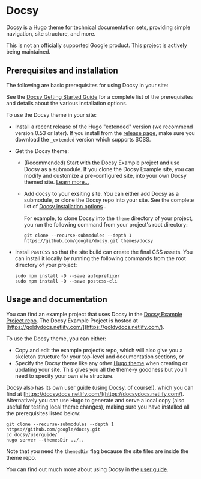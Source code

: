 # Docsy

Docsy is a [Hugo](https://gohugo.io/) theme for technical documentation sets, providing simple navigation, site structure, and more.

This is not an officially supported Google product. This project is actively being maintained.


## Prerequisites and installation

The following are basic prerequisites for using Docsy in your site:

<!-- TODO: Update to docsy.dev URL -->
See the 
[Docsy Getting Started Guide](https://docsydocs.netlify.com/docs/getting-started/) for a complete list of the
prerequisites and details about the various installation options.

To use the Docsy theme in your site:

- Install a recent release of the Hugo "extended" version (we recommend version 0.53 or later). If you install from the 
  [release page](https://github.com/gohugoio/hugo/releases), make sure you download the `_extended` version 
  which supports SCSS.

- Get the Docsy theme:

  - (Recommended) Start with the Docsy Example project and use Docsy as a submodule. If you clone the Docsy Example site, 
    you can modify and customize a pre-configured site, into your own Docsy themed site. 
    [Learn more...](https://github.com/google/docsy-example)
  
  - Add docsy to your exsiting site. You can either add Docsy as a submodule, or clone the Docsy repo into your site.
    See the complete list of [Docsy installation options](https://docsydocs.netlify.com/docs/getting-started/) .
  
    For example, to clone Docsy into the `theme` directory of your project, you run the following command from 
    your project's root directory:
    
    ```
    git clone --recurse-submodules --depth 1 https://github.com/google/docsy.git themes/docsy
    ```

- Install `PostCSS` so that the site build can create the final CSS assets. You can install it locally by running 
  the following commands from the root directory of your project:

  ```
  sudo npm install -D --save autoprefixer
  sudo npm install -D --save postcss-cli
  ```

## Usage and documentation


<!-- TODO: Update to docsy.dev URL -->
You can find an example project that uses Docsy in the [Docsy Example Project repo](https://github.com/google/docsy-example). The Docsy Example Project is hosted at [https://goldydocs.netlify.com/](https://goldydocs.netlify.com/).

To use the Docsy theme, you can either:

* Copy and edit the example project’s repo, which will also give you a skeleton structure for your top-level and documentation sections, or
* Specify the Docsy theme like any other [Hugo theme](https://gohugo.io/themes/installing-and-using-themes/)
 when creating or updating your site. This gives you all the theme-y goodness but you’ll need to specify your own site structure.


<!-- TODO: Update to docsy.dev URL -->
Docsy also has its own user guide (using Docsy, of course!), which you can find at [https://docsydocs.netlify.com/](https://docsydocs.netlify.com/). Alternatively you can use Hugo to generate and serve a local copy (also useful for testing local theme changes), making sure you have installed all the prerequisites listed below:

```
git clone --recurse-submodules --depth 1 https://github.com/google/docsy.git
cd docsy/userguide/
hugo server --themesDir ../..
```

Note that you need the `themesDir` flag because the site files are inside the theme repo.

<!-- TODO: Update to docsy.dev URL -->
You can find out much more about using Docsy in the [user guide](https://docsydocs.netlify.com/).

